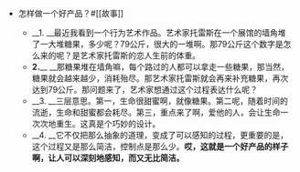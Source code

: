 - 怎样做一个好产品？#[[故事]]
  
    - __1. __最近我看到一个行为艺术作品。艺术家托雷斯在一个展馆的墙角堆了一大堆糖果，多少呢？79公斤，很大的一堆啊。那79公斤这个数字是怎么来的呢？是艺术家托雷斯的恋人生前的体重。
    - __2.____ __那糖果堆在墙角嘛，每个路过的人都可以拿走一些糖果，那当然，糖果就会越来越少，消耗殆尽。那艺术家托雷斯就会再来补充糖果，再次达到79公斤。那问题来了，艺术家想通过这个过程表达什么呢？
    - __3. __三层意思。第一，生命很甜蜜啊，就像糖果。第二呢，随着时间的流逝，生命和甜蜜都会耗尽。第三，重点来了啊，爱他的人，会让生命一次次地重生。这真是个巧妙的设计。
    - __4. __它不仅把那么抽象的道理，变成了可以感知的过程，更重要的是，这个过程又是那么简洁，控制点是那么少。**哎，这就是一个好产品的样子啊，让人可以深刻地感知，而又无比简洁。**
